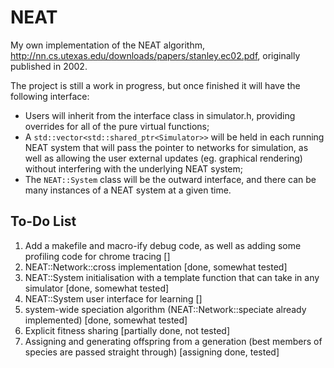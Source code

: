 # NEAT

My own implementation of the NEAT algorithm, http://nn.cs.utexas.edu/downloads/papers/stanley.ec02.pdf, originally published in 2002.

The project is still a work in progress, but once finished it will have the following interface:
 - Users will inherit from the interface class in simulator.h, providing overrides for all of the pure virtual functions;
 - A `std::vector<std::shared_ptr<Simulator>>` will be held in each running NEAT system that will pass the pointer to networks for simulation, as well as allowing the user external updates (eg. graphical rendering) without interfering with the underlying NEAT system;
 - The `NEAT::System` class will be the outward interface, and there can be many instances of a NEAT system at a given time.

## To-Do List
 1. Add a makefile and macro-ify debug code, as well as adding some profiling code for chrome tracing []
 2. NEAT::Network::cross implementation [done, somewhat tested]
 3. NEAT::System initialisation with a template function that can take in any simulator [done, somewhat tested]
 4. NEAT::System user interface for learning []
 5. system-wide speciation algorithm (NEAT::Network::speciate already implemented) [done, somewhat tested]
 6. Explicit fitness sharing [partially done, not tested]
 7. Assigning and generating offspring from a generation (best members of species are passed straight through) [assigning done, tested]
